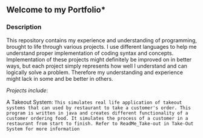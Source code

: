 ## Welcome to my Portfolio*

### Description
This repository contains my experience and understanding of programming, brought to life through various projects. I use different languages to help me understand proper implementation of coding syntax and concepts.
Implementation of these projects might definitely be improved on in better ways, but each project simply represents how well I understand and can logically solve a problem. Therefore my understanding and experience might lack in some and be better in others.

_Projects include_: 

A Takeout System: `This simulates real life application of takeout systems that can used by restaurant to take a customer's order. This program is written in java and creates different functionality of a customer ordering food. It simulates the process of a customer in a restaurant from start to finish. Refer to ReadMe_Take-out in Take-Out System for more information`
 